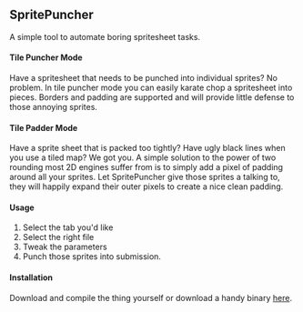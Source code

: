 ## SpritePuncher

A simple tool to automate boring spritesheet tasks.  

#### Tile Puncher Mode

Have a spritesheet that needs to be punched into individual sprites?  No problem.  In tile puncher mode you 
can easily karate chop a spritesheet into pieces.  Borders and padding are supported and will provide little defense to 
those annoying sprites.

#### Tile Padder Mode

Have a sprite sheet that is packed too tightly?  Have ugly black lines when you use a tiled map?  We got you.  A 
simple solution to the power of two rounding most 2D engines suffer from is to simply add a pixel of padding around all 
your sprites.  Let SpritePuncher give those sprites a talking to, they will happily expand their outer pixels to create 
a nice clean padding.

#### Usage

1. Select the tab you'd like
2. Select the right file
3. Tweak the parameters
4. Punch those sprites into submission.

#### Installation

Download and compile the thing yourself or download a handy binary [here]( www.andrewmcguiness.com/SpritePuncher.jar ).

